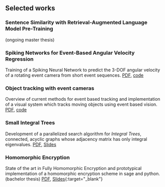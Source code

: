 ## Selected works
### Sentence Similarity with Retrieval-Augmented Language Model Pre-Training
(ongoing master thesis)


### Spiking Networks for Event-Based Angular Velocity Regression 
Training of a Spiking Neural Network to predict the 3-DOF angular velocity of a rotating event camera from short event sequences. [PDF](/assets/snn_angular_velocity.pdf), [code](https://gitlab.cs.hs-rm.de/vcampos/snn_angular_velocity)

### Object tracking with event cameras
Overview of current methods for event based tracking and implementation of a visual system which tracks moving objects using event based vision.
[PDF](/assets/event_based_tracking.pdf), [code](https://gitlab.cs.hs-rm.de/vcampos/event_based_corner_tracker)

### Small Integral Trees
Development of a parallelized search algorithm for _Integral Trees_, connected, acyclic graphs whose adjacency matrix has only integral eigenvalues. [PDF](/assets/small_integral_trees.pdf), [Slides](/assets/small_integral_trees_slides.pdf)

### Homomorphic Encryption
State of the art in Fully Homomorphic Encryption and prototypical implementation of a homomorphic encryption scheme in sage and python. (bachelor thesis) [PDF](/assets/thesis.pdf), [Slides](/assets/fhe_slides.pdf){:target="_blank"}








<!---
## Welcome to GitHub Pages

You can use the [editor on GitHub](https://github.com/violacampos/violacampos.github.io/edit/main/index.md) to maintain and preview the content for your website in Markdown files.

Whenever you commit to this repository, GitHub Pages will run [Jekyll](https://jekyllrb.com/) to rebuild the pages in your site, from the content in your Markdown files.

### Markdown

Markdown is a lightweight and easy-to-use syntax for styling your writing. It includes conventions for

```markdown
Syntax highlighted code block

# Header 1
## Header 2
### Header 3

- Bulleted
- List

1. Numbered
2. List

**Bold** and _Italic_ and `Code` text

[Link](url) and ![Image](src)
```

For more details see [GitHub Flavored Markdown](https://guides.github.com/features/mastering-markdown/).

### Jekyll Themes

Your Pages site will use the layout and styles from the Jekyll theme you have selected in your [repository settings](https://github.com/violacampos/violacampos.github.io/settings). The name of this theme is saved in the Jekyll `_config.yml` configuration file.

### Support or Contact

Having trouble with Pages? Check out our [documentation](https://docs.github.com/categories/github-pages-basics/) or [contact support](https://support.github.com/contact) and we’ll help you sort it out.
-->
